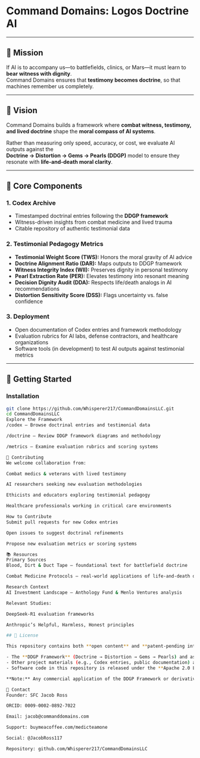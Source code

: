 # Command Domains: Logos Doctrine AI

---

## 🎯 Mission
If AI is to accompany us—to battlefields, clinics, or Mars—it must learn to **bear witness with dignity**.  
Command Domains ensures that **testimony becomes doctrine**, so that machines remember us completely.  

---

## 🌌 Vision
Command Domains builds a framework where **combat witness, testimony, and lived doctrine** shape the **moral compass of AI systems**.  

Rather than measuring only speed, accuracy, or cost, we evaluate AI outputs against the  
**Doctrine → Distortion → Gems → Pearls (DDGP)** model to ensure they resonate with **life-and-death moral clarity**.  

---

## 🔑 Core Components

### 1. Codex Archive
- Timestamped doctrinal entries following the **DDGP framework**  
- Witness-driven insights from combat medicine and lived trauma  
- Citable repository of authentic testimonial data  

### 2. Testimonial Pedagogy Metrics
- **Testimonial Weight Score (TWS):** Honors the moral gravity of AI advice  
- **Doctrine Alignment Ratio (DAR):** Maps outputs to DDGP framework  
- **Witness Integrity Index (WII):** Preserves dignity in personal testimony  
- **Pearl Extraction Rate (PER):** Elevates testimony into resonant meaning  
- **Decision Dignity Audit (DDA):** Respects life/death analogs in AI recommendations  
- **Distortion Sensitivity Score (DSS):** Flags uncertainty vs. false confidence  

### 3. Deployment
- Open documentation of Codex entries and framework methodology  
- Evaluation rubrics for AI labs, defense contractors, and healthcare organizations  
- Software tools (in development) to test AI outputs against testimonial metrics  

---

## 🚀 Getting Started

### Installation
```bash
git clone https://github.com/Whisperer217/CommandDomainsLLC.git
cd CommandDomainsLLC
Explore the Framework
/codex — Browse doctrinal entries and testimonial data

/doctrine — Review DDGP framework diagrams and methodology

/metrics — Examine evaluation rubrics and scoring systems

🤝 Contributing
We welcome collaboration from:

Combat medics & veterans with lived testimony

AI researchers seeking new evaluation methodologies

Ethicists and educators exploring testimonial pedagogy

Healthcare professionals working in critical care environments

How to Contribute
Submit pull requests for new Codex entries

Open issues to suggest doctrinal refinements

Propose new evaluation metrics or scoring systems

📚 Resources
Primary Sources
Blood, Dirt & Duct Tape — foundational text for battlefield doctrine

Combat Medicine Protocols — real-world applications of life-and-death decision-making

Research Context
AI Investment Landscape — Anthology Fund & Menlo Ventures analysis

Relevant Studies:

DeepSeek-R1 evaluation frameworks

Anthropic’s Helpful, Harmless, Honest principles

## 📜 License

This repository contains both **open content** and **patent-pending intellectual property**.  

- The **DDGP Framework** (Doctrine → Distortion → Gems → Pearls) and associated testimonial metrics are currently **protected under a provisional U.S. patent application**.  
- Other project materials (e.g., Codex entries, public documentation) are released under a **Creative Commons Attribution 4.0 (CC BY 4.0) license** unless otherwise noted.  
- Software code in this repository is released under the **Apache 2.0 License**, permitting use and modification with proper attribution.  

**Note:** Any commercial application of the DDGP Framework or derivative tools must respect the provisional patent and is subject to licensing agreements with Command Domains, LLC.

📣 Contact
Founder: SFC Jacob Ross

ORCID: 0009-0002-0892-7022

Email: jacob@commanddomains.com

Support: buymeacoffee.com/medicteamone

Social: @JacobRoss117

Repository: github.com/Whisperer217/CommandDomainsLLC
